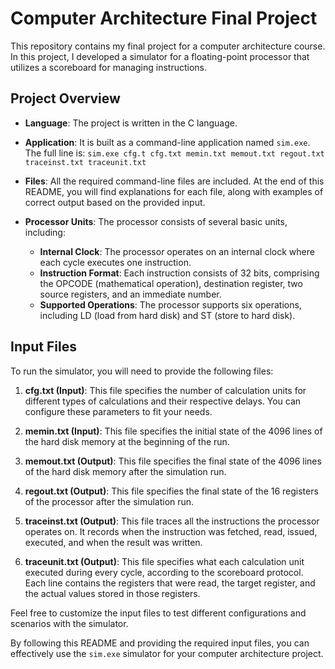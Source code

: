 # Computer Architecture Final Project

This repository contains my final project for a computer architecture course. In this project, I developed a simulator for a floating-point processor that utilizes a scoreboard for managing instructions.

## Project Overview

- **Language**: The project is written in the C language.
- **Application**: It is built as a command-line application named `sim.exe`. The full line is: `sim.exe cfg.t cfg.txt memin.txt memout.txt regout.txt traceinst.txt traceunit.txt`
- **Files**: All the required command-line files are included. At the end of this README, you will find explanations for each file, along with examples of correct output based on the provided input.
- **Processor Units**: The processor consists of several basic units, including:

  - **Internal Clock**: The processor operates on an internal clock where each cycle executes one instruction.
  - **Instruction Format**: Each instruction consists of 32 bits, comprising the OPCODE (mathematical operation), destination register, two source registers, and an immediate number.
  - **Supported Operations**: The processor supports six operations, including LD (load from hard disk) and ST (store to hard disk).

## Input Files

To run the simulator, you will need to provide the following files:

1. **cfg.txt (Input)**: This file specifies the number of calculation units for different types of calculations and their respective delays. You can configure these parameters to fit your needs.

2. **memin.txt (Input)**: This file specifies the initial state of the 4096 lines of the hard disk memory at the beginning of the run.

3. **memout.txt (Output)**: This file specifies the final state of the 4096 lines of the hard disk memory after the simulation run.

4. **regout.txt (Output)**: This file specifies the final state of the 16 registers of the processor after the simulation run.

5. **traceinst.txt (Output)**: This file traces all the instructions the processor operates on. It records when the instruction was fetched, read, issued, executed, and when the result was written.

6. **traceunit.txt (Output)**: This file specifies what each calculation unit executed during every cycle, according to the scoreboard protocol. Each line contains the registers that were read, the target register, and the actual values stored in those registers.

Feel free to customize the input files to test different configurations and scenarios with the simulator.

By following this README and providing the required input files, you can effectively use the `sim.exe` simulator for your computer architecture project.
